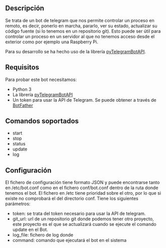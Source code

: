 ## Descripción

Se trata de un bot de telegram que nos permite controlar un proceso en remoto, es decir, ponerlo en marcha, pararlo, ver su estado, actualizar su código fuente (si lo tenemos en un repositorio git). Esto puede ser útil para controlar un proceso en un servidor al que no tenemos acceso desde el exterior como por ejemplo una Raspberry Pi.

Para su desarrollo se ha hecho uso de la librería [pyTelegramBotAPI](https://github.com/eternnoir/pyTelegramBotAPI).

## Requisitos

Para probar este bot necesitamos:

* Python 3
* La librería [pyTelegramBotAPI](https://github.com/eternnoir/pyTelegramBotAPI)
* Un token para usar la API de Telegram. Se puede obtener a través de [BotFather](https://core.telegram.org/bots#6-botfather)

## Comandos soportados

* start
* stop
* status
* update
* log

## Configuración

El fichero de configuración tiene formato JSON y puede encontrarse tanto en /etc/bot.conf como en el fichero conf/bot.conf dentro de la ruta donde tenemos el bot. El fichero en /etc tiene prioridad sobre el otro, por lo que si existe no comprobará el del directorio conf. Tiene los siguientes parámetros:

* token: se trata del token necesario para usar la API de telegram.
* git_url: url de un repositorio git donde podemos tener otro proyecto, este proyecto es el que se actualizará cuando se ejecute el comando update en el Bot.
* log_file: fichero de log donde 
* command: comando que ejecutará el bot en el sistema
